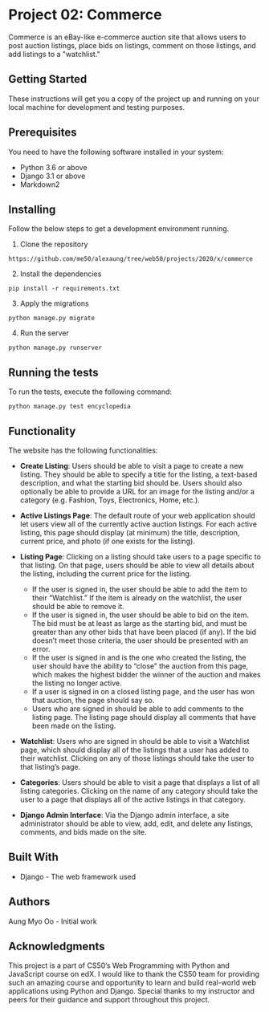 # Project 02: Commerce
Commerce is an eBay-like e-commerce auction site that allows users to post auction listings, place bids on listings, comment on those listings, and add listings to a "watchlist."

## Getting Started
These instructions will get you a copy of the project up and running on your local machine for development and testing purposes.

## Prerequisites
You need to have the following software installed in your system:

* Python 3.6 or above
* Django 3.1 or above
* Markdown2

## Installing
Follow the below steps to get a development environment running.

1. Clone the repository

`https://github.com/me50/alexaung/tree/web50/projects/2020/x/commerce`

2. Install the dependencies

`pip install -r requirements.txt`

3. Apply the migrations

`python manage.py migrate`

4. Run the server

`python manage.py runserver`

## Running the tests
To run the tests, execute the following command:

`python manage.py test encyclopedia`

## Functionality
The website has the following functionalities:

* **Create Listing**: Users should be able to visit a page to create a new listing. They should be able to specify a title for the listing, a text-based description, and what the starting bid should be. Users should also optionally be able to provide a URL for an image for the listing and/or a category (e.g. Fashion, Toys, Electronics, Home, etc.).

* **Active Listings Page**: The default route of your web application should let users view all of the currently active auction listings. For each active listing, this page should display (at minimum) the title, description, current price, and photo (if one exists for the listing).

* **Listing Page**: Clicking on a listing should take users to a page specific to that listing. On that page, users should be able to view all details about the listing, including the current price for the listing.

  * If the user is signed in, the user should be able to add the item to their “Watchlist.” If the item is already on the watchlist, the user should be able to remove it.
  * If the user is signed in, the user should be able to bid on the item. The bid must be at least as large as the starting bid, and must be greater than any other bids that have been placed (if any). If the bid doesn’t meet those criteria, the user should be presented with an error.
  * If the user is signed in and is the one who created the listing, the user should have the ability to “close” the auction from this page, which makes the highest bidder the winner of the auction and makes the listing no longer active.
  * If a user is signed in on a closed listing page, and the user has won that auction, the page should say so.
  * Users who are signed in should be able to add comments to the listing page. The listing page should display all comments that have been made on the listing.


* **Watchlist**: Users who are signed in should be able to visit a Watchlist page, which should display all of the listings that a user has added to their watchlist. Clicking on any of those listings should take the user to that listing’s page.

* **Categories**: Users should be able to visit a page that displays a list of all listing categories. Clicking on the name of any category should take the user to a page that displays all of the active listings in that category.

* **Django Admin Interface**: Via the Django admin interface, a site administrator should be able to view, add, edit, and delete any listings, comments, and bids made on the site.

## Built With
* Django - The web framework used

## Authors
Aung Myo Oo - Initial work

## Acknowledgments
This project is a part of CS50’s Web Programming with Python and JavaScript course on edX. I would like to thank the CS50 team for providing such an amazing course and opportunity to learn and build real-world web applications using Python and Django. Special thanks to my instructor and peers for their guidance and support throughout this project.
